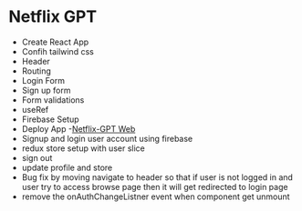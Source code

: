 # Netflix GPT

- Create React App
- Confih tailwind css
- Header
- Routing
- Login Form
- Sign up form
- Form validations
- useRef
- Firebase Setup
- Deploy App -[Netflix-GPT Web](https://netflixgpt-7bff8.web.app/)
- Signup and login user account using firebase
- redux store setup with user slice
- sign out
- update profile and store
- Bug fix by moving navigate to header so that if user is not logged in and user try to access browse page then it will get redirected to login page
- remove the onAuthChangeListner event when component get unmount
